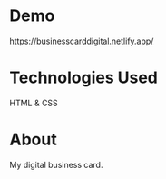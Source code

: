 # Demo

https://businesscarddigital.netlify.app/

# Technologies Used

HTML & CSS

# About

My digital business card.
